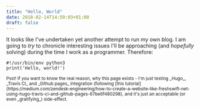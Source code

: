 ```yaml
---
title: "Hello, World"
date: 2018-02-14T14:59:03+01:00
draft: false
---
```


It looks like I've undertaken yet another attempt to run my own blog. I am going to _try_ to chronicle interesting issues I'll be approaching (and _hopefully_ solving) during the time I work as a programmer. Therefore: <!--more--> 

```
#!/usr/bin/env python3
print('Hello, world!')
```

<small>
Psst! If you want to know the real reason, why this page exists - I'm just testing _Hugo_, _Travis CI_ and _Github pages_ integration (following [this tutorial](https://medium.com/zendesk-engineering/how-to-create-a-website-like-freshswift-net-using-hugo-travis-ci-and-github-pages-67be6f480298), and it's just an acceptable (or even _gratifying_) side-effect.
</small>